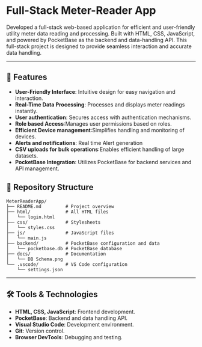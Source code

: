 # Full-Stack Meter-Reader App

Developed a full-stack web-based application for efficient and user-friendly utility meter data reading and processing. 
Built with HTML, CSS, JavaScript, and powered by PocketBase as the backend and data-handling API.
This full-stack project is designed to provide seamless interaction and accurate data handling.

---

## 🚀 Features

- **User-Friendly Interface**: Intuitive design for easy navigation and interaction.
- **Real-Time Data Processing**: Processes and displays meter readings instantly.
- **User authentication**: Secures access with authentication mechanisms.
- **Role based Access**:Manages user permissions based on roles.
- **Efficient Device management**:Simplifies handling and monitoring of devices.
- **Alerts and notifications**: Real time Alert generation
- **CSV uploads for bulk operations**:Enables efficient handling of large datasets.
- **PocketBase Integration**: Utilizes PocketBase for backend services and API management.


## 📂 Repository Structure

```plaintext
MeterReaderApp/
├── README.md         # Project overview
├── html/             # All HTML files
│   └── login.html    
├── css/              # Stylesheets
│   └── styles.css
├── js/               # JavaScript files
│   └── main.js
├── backend/          # PocketBase configuration and data
│   └── pocketbase.db # PocketBase database
├── docs/             # Documentation
│   └── DB Schema.png
└── .vscode/          # VS Code configuration
    └── settings.json
```

---

## 🛠️ Tools & Technologies

- **HTML, CSS, JavaScript**: Frontend development.
- **PocketBase**: Backend and data handling API.
- **Visual Studio Code**: Development environment.
- **Git**: Version control.
- **Browser DevTools**: Debugging and testing.

